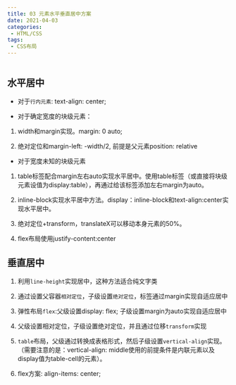 ```yaml
---
title: 03 元素水平垂直居中方案
date: 2021-04-03
categories: 
 - HTML/CSS
tags:
 - CSS布局
---
```

<img :src="$withBase('/CSS/center.jpg')"></img></img>

## 水平居中

- 对于`行内元素`: text-align: center;

- 对于确定宽度的块级元素：

1. width和margin实现。margin: 0 auto;


2. 绝对定位和margin-left: -width/2, 前提是父元素position: relative

- 对于宽度未知的块级元素

1. table标签配合margin左右auto实现水平居中。使用table标签（或直接将块级元素设值为display:table），再通过给该标签添加左右margin为auto。

2. inline-block实现水平居中方法。display：inline-block和text-align:center实现水平居中。

3. 绝对定位+transform，translateX可以移动本身元素的50%。

4. flex布局使用justify-content:center

## 垂直居中
1. 利用`line-height`实现居中，这种方法适合纯文字类

2. 通过设置父容器`相对定位`，子级设置`绝对定位`，标签通过margin实现自适应居中

3. 弹性布局`flex`:父级设置display: flex; 子级设置margin为auto实现自适应居中

4. 父级设置相对定位，子级设置绝对定位，并且通过位移`transform`实现

5. `table`布局，父级通过转换成表格形式，然后子级设置`vertical-align`实现。（需要注意的是：vertical-align: middle使用的前提条件是内联元素以及display值为table-cell的元素）。

6. flex方案: align-items: center;